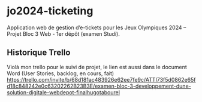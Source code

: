 # jo2024-ticketing
Application web de gestion d’e-tickets pour les Jeux Olympiques 2024 – Projet Bloc 3 Web - 1er dépôt (examen Studi).
## Historique Trello

Violà mon trello pour le suivi de projet, le lien est aussi dans le document Word (User Stories, backlog, en cours, fait)  
https://trello.com/invite/b/68d181ac483926e62ee7fe9c/ATTI73f5d0862e65fd18c848242e0c63202262B23B3E/examen-bloc-3-developpement-dune-solution-digitale-webdepot-finalhugotabourel

